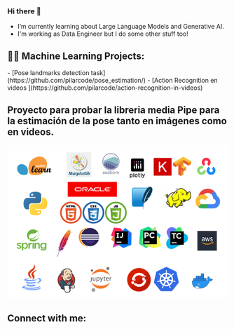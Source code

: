 ### Hi there 👋
-  I’m currently learning about Large Language Models and Generative AI.
-  I'm working as Data Engineer but I do some other stuff too!

<h2> 👩‍💻 Machine Learning Projects:</h2>
  - [Pose landmarks detection task](https://github.com/pilarcode/pose_estimation/)
  - [Action Recognition en videos ](https://github.com/pilarcode/action-recognition-in-videos)

Proyecto para probar la libreria media Pipe para la estimación de la pose tanto en imágenes como en videos.
  -
</h4>
<p align="center">
  <img src="https://github.com/pilarcode/pilarcode/blob/main/images/tools.png">
</p>

<h2>  Connect with me:</h2>
<img align="left" alt="" width="22px" src="https://cdn.jsdelivr.net/npm/simple-icons@v3/icons/twitter.svg" />
<img align="left" alt="" width="22px" src="https://cdn.jsdelivr.net/npm/simple-icons@v3/icons/linkedin.svg" />
<img align="left" alt="" width="22px" src="https://cdn.jsdelivr.net/npm/simple-icons@v3/icons/instagram.svg" />
